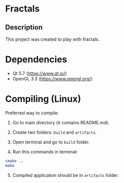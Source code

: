 # Fractals

## Description

This project was created to play with fractals.

# Dependencies

* Qt 5.7 (https://www.qt.io/)
* OpenGL 3.3 (https://www.opengl.org/)

# Compiling (Linux)

Preferred way to compile:

1. Go to main directory (it contains README.md).

2. Create two folders: `build` and `artifacts`.

3. Open terminal and go to `build` folder.

4. Run this commands in terminal:

  ```bash
  cmake ..
  make
  ```

5. Compiled application should be in `artifacts` folder.
